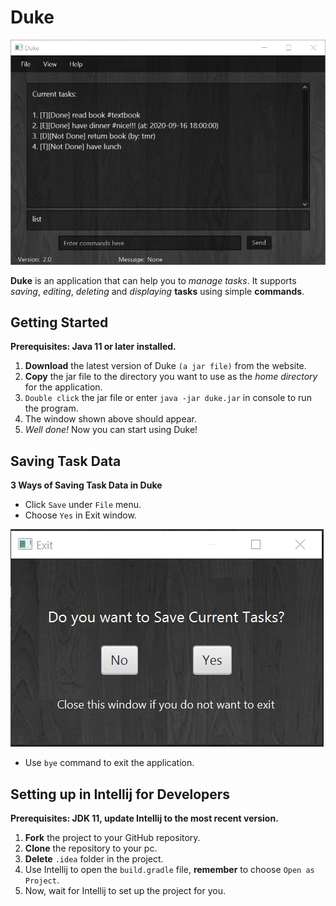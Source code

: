 # Duke

![GitHub Logo](docs/Ui.png)

**Duke** is an application that can help you to *manage tasks*. It supports *saving*, *editing*, *deleting* and 
*displaying* **tasks** using simple **commands**.

## Getting Started

**Prerequisites: Java 11 or later installed.**

1. **Download** the latest version of Duke `(a jar file)` from the website.
1. **Copy** the jar file to the directory you want to use as the *home directory* for the application.
1. `Double click` the jar file or enter `java -jar duke.jar` in console to run the program.
1. The window shown above should appear.
1. *Well done!* Now you can start using Duke!

## Saving Task Data

**3 Ways of Saving Task Data in Duke**

* Click `Save` under `File` menu.
* Choose `Yes` in Exit window.

![GitHub Logo](docs/ExitWindow.png)
* Use `bye` command to exit the application.

## Setting up in Intellij for Developers

**Prerequisites: JDK 11, update Intellij to the most recent version.**

1. **Fork** the project to your GitHub repository.
1. **Clone** the repository to your pc.
1. **Delete** `.idea` folder in the project.
1. Use Intellij to open the `build.gradle` file, **remember** to choose `Open as Project`.
1. Now, wait for Intellij to set up the project for you.